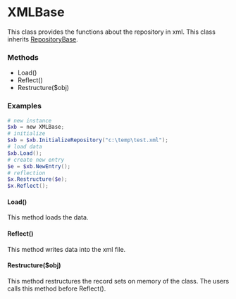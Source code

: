 # XMLBase
This class provides the functions about the repository in xml.
This class inherits [RepositoryBase](repositorybase.md).

### Methods
- Load()
- Reflect()
- Restructure($obj)

### Examples
``` powershell
# new instance
$xb = new XMLBase;
# initialize
$xb = $xb.InitializeRepository("c:\temp\test.xml");
# load data
$xb.Load();
# create new entry
$e = $xb.NewEntry();
# reflection
$x.Restructure($e);
$x.Reflect();
```

#### Load()
This method loads the data.


#### Reflect()
This method writes data into the xml file.

#### Restructure($obj)
This method restructures the record sets on memory of the class.
The users calls this method before Reflect().
